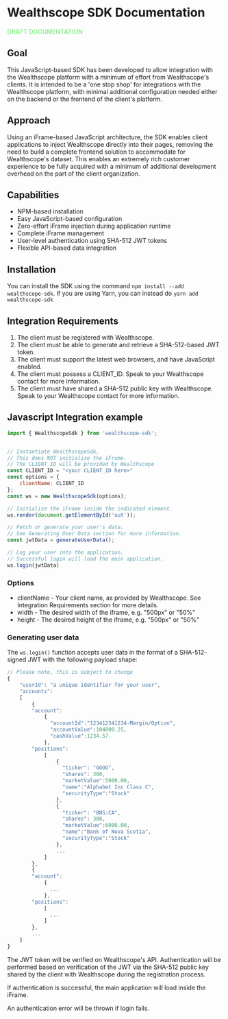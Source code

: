 # Wealthscope SDK Documentation

<b style="color: lightgreen">DRAFT DOCUMENTATION</b>

## Goal

This JavaScript-based SDK has been developed to allow integration with the Wealthscope platform with a minimum of effort from Wealthscope's clients. It is intended to be a 'one stop shop' for integrations with the Wealthscope platform, with minimal additional configuration needed either on the backend or the frontend of the client's platform.

## Approach

Using an iFrame-based JavaScript architecture, the SDK enables client applications to inject Wealthscope directly into their pages, removing the need to build a complete frontend solution to accommodate for Wealthscope's dataset. This enables an extremely rich customer experience to be fully acquired with a minimum of additional development overhead on the part of the client organization.


## Capabilities

* NPM-based installation
* Easy JavaScript-based configuration
* Zero-effort iFrame injection during application runtime
* Complete iFrame management
* User-level authentication using SHA-512 JWT tokens
* Flexible API-based data integration

## Installation

You can install the SDK using the command `npm install --add wealthscope-sdk`.
If you are using Yarn, you can instead do `yarn add wealthscope-sdk`

## Integration Requirements

1. The client must be registered with Wealthscope.
1. The client must be able to generate and retrieve a SHA-512-based JWT token. 
1. The client must support the latest web browsers, and have JavaScript enabled.
1. The client must possess a CLIENT_ID. Speak to your Wealthscope contact for more information.
1. The client must have shared a SHA-512 public key with Wealthscope. Speak to your Wealthscope contact for more information.

## Javascript Integration example

```javascript
import { WealthscopeSdk } from 'wealthscope-sdk';


// Instantiate WealthscopeSdk. 
// This does NOT initialize the iFrame.
// The CLIENT_ID will be provided by Wealthscope
const CLIENT_ID = "<your CLIENT_ID here>" 
const options = {
    clientName: CLIENT_ID
};
const ws = new WealthscopeSdk(options);

// Initialize the iFrame inside the indicated element.
ws.render(document.getElementById('out'));

// Fetch or generate your user's data.
// See Generating User Data section for more information.
const jwtData = generateUserData();

// Log your user into the application. 
// Successful login will load the main application.
ws.login(jwtData)
```

### Options

* clientName - Your client name, as provided by Wealthscope. See Integration Requirements section for more details.
* width - The desired width of the iframe, e.g. "500px" or "50%"
* height - The desired height of the iframe, e.g. "500px" or "50%"

### Generating user data

The `ws.login()` function accepts user data in the format of a SHA-512-signed JWT with the following payload shape:

```javascript
// Please note, this is subject to change
{
    "userId": "a unique identifier for your user",
    "accounts":
    [
        {
        "account":
            {
              "accountId":"123412341234-Margin/Option",
              "accountValue":104000.25,
              "cashValue":1234.57
            },
        "positions":
            [
                {
                  "ticker": "GOOG",
                  "shares": 300,
                  "marketValue":5000.00,
                  "name":"Alphabet Inc Class C",
                  "securityType":"Stock"
                },
                {
                  "ticker": "BNS:CA",
                  "shares": 300,
                  "marketValue":6000.00,
                  "name":"Bank of Nova Scotia",
                  "securityType":"Stock"
                },
                ...
            ]
        },
        {
        "account":
            {
              ...
            },
        "positions":
            [
              ...
            ]
        },
        ...          
    ]
}
```

The JWT token will be verified on Wealthscope's API. Authentication will be performed based on verification of the JWT via the SHA-512 public key shared by the client with Wealthscope during the registration process.

If authentication is successful, the main application will load inside the iFrame.

An authentication error will be thrown if login fails.

